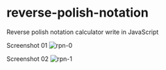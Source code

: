 # reverse-polish-notation
Reverse polish notation calculator write in JavaScript

Screenshot 01
![rpn-0](https://user-images.githubusercontent.com/18473015/46263621-f1526b00-c4e7-11e8-8dcd-b7edff46e589.png)


Screenshot 02
![rpn-1](https://user-images.githubusercontent.com/18473015/46263623-f31c2e80-c4e7-11e8-93f1-e59763b0116f.png)
